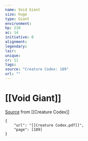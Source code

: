 ```yaml
---
name: Void Giant
size: huge
type: Giant
environment: 
hp: 210
ac: 14
initiative: 0
alignment: 
legendary: 
lair: 
unique: 
cr: 11
tags: 
source: "Creature Codex: 189"
url: ""
---
```

# [[Void Giant]]

[Source](zotero://open-pdf/library/items/NTNKJRHG?page=189) from [[Creature Codex]]

```pdf
{
	"url": "[[Creature Codex.pdf]]",
	"page": [189]
}
```

